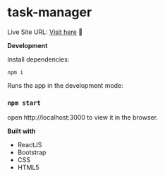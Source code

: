 # task-manager

Live Site URL: [Visit here](https://gregarious-alfajores-774e9a.netlify.app/) 🚀

**Development**

Install dependencies:

`npm i`

Runs the app in the development mode:

### `npm start`

open http://localhost:3000 to view it in the browser.


**Built with**
- ReactJS
- Bootstrap
- CSS
- HTML5
